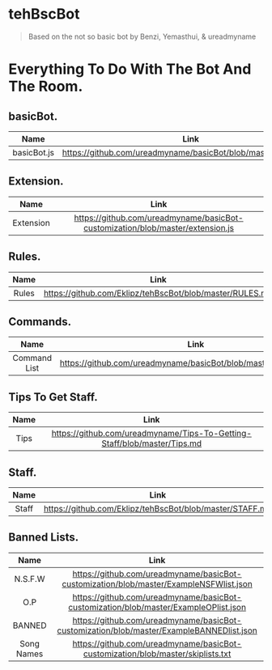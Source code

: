 # tehBscBot
> Based on the not so basic bot by Benzi, Yemasthui, & ureadmyname

Everything To Do With The Bot And The Room.
===========================================


basicBot.
------------
|Name|Link|
|:-------------------------------------------------:|:-------------------------------------------------:|
|basicBot.js|https://github.com/ureadmyname/basicBot/blob/master/basicBot.js|

Extension.
----------
|Name|Link|
|:-------------------------------------------------:|:-------------------------------------------------:|
|Extension|https://github.com/ureadmyname/basicBot-customization/blob/master/extension.js|

Rules.
------
|Name|Link|
|:-------------------------------------------------:|:-------------------------------------------------:|
|Rules|https://github.com/Eklipz/tehBscBot/blob/master/RULES.md|

Commands.
---------
|Name|Link|
|:-------------------------------------------------:|:-------------------------------------------------:|
|Command List|https://github.com/ureadmyname/basicBot/blob/master/commands.md|


Tips To Get Staff.
------------------
|Name|Link|
|:-------------------------------------------------:|:-------------------------------------------------:|
|Tips|https://github.com/ureadmyname/Tips-To-Getting-Staff/blob/master/Tips.md|

Staff.
------
|Name|Link|
|:-------------------------------------------------:|:-------------------------------------------------:|
|Staff|https://github.com/Eklipz/tehBscBot/blob/master/STAFF.md|


Banned Lists.
-------------
|Name|Link|
|:-------------------------------------------------:|:-------------------------------------------------:|
|N.S.F.W|https://github.com/ureadmyname/basicBot-customization/blob/master/ExampleNSFWlist.json|
|O.P|https://github.com/ureadmyname/basicBot-customization/blob/master/ExampleOPlist.json|
|BANNED|https://github.com/ureadmyname/basicBot-customization/blob/master/ExampleBANNEDlist.json|
|Song Names|https://github.com/ureadmyname/basicBot-customization/blob/master/skiplists.txt|
